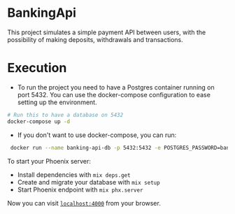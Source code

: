 # BankingApi
This project simulates a simple payment API between users, with the possibility of making deposits, withdrawals and transactions.

# Execution

- To run the project you need to have a Postgres container running on port 5432. You can use the docker-compose configuration to ease setting up the environment. 

``` sh
# Run this to have a database on 5432
docker-compose up -d
```
- If you don't want to use docker-compose, you can run:

```sh
 docker run --name banking-api-db -p 5432:5432 -e POSTGRES_PASSWORD=banking_api_pass -e POSTGRES_USER=banking_api_user -e POSTGRES_DB=banking-api-db -d postgres
```

To start your Phoenix server:

  * Install dependencies with `mix deps.get`
  * Create and migrate your database with `mix setup`
  * Start Phoenix endpoint with `mix phx.server`

Now you can visit [`localhost:4000`](http://localhost:4000) from your browser.